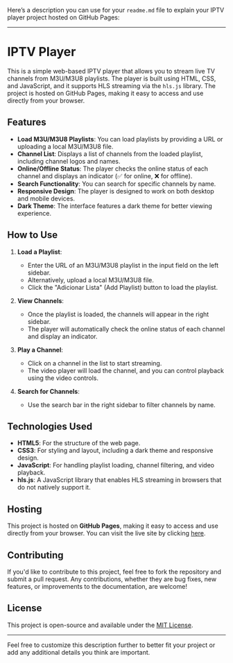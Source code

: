 Here’s a description you can use for your `readme.md` file to explain your IPTV player project hosted on GitHub Pages:

---

# IPTV Player

This is a simple web-based IPTV player that allows you to stream live TV channels from M3U/M3U8 playlists. The player is built using HTML, CSS, and JavaScript, and it supports HLS streaming via the `hls.js` library. The project is hosted on GitHub Pages, making it easy to access and use directly from your browser.

## Features

- **Load M3U/M3U8 Playlists**: You can load playlists by providing a URL or uploading a local M3U/M3U8 file.
- **Channel List**: Displays a list of channels from the loaded playlist, including channel logos and names.
- **Online/Offline Status**: The player checks the online status of each channel and displays an indicator (✅ for online, ❌ for offline).
- **Search Functionality**: You can search for specific channels by name.
- **Responsive Design**: The player is designed to work on both desktop and mobile devices.
- **Dark Theme**: The interface features a dark theme for better viewing experience.

## How to Use

1. **Load a Playlist**:
   - Enter the URL of an M3U/M3U8 playlist in the input field on the left sidebar.
   - Alternatively, upload a local M3U/M3U8 file.
   - Click the "Adicionar Lista" (Add Playlist) button to load the playlist.

2. **View Channels**:
   - Once the playlist is loaded, the channels will appear in the right sidebar.
   - The player will automatically check the online status of each channel and display an indicator.

3. **Play a Channel**:
   - Click on a channel in the list to start streaming.
   - The video player will load the channel, and you can control playback using the video controls.

4. **Search for Channels**:
   - Use the search bar in the right sidebar to filter channels by name.

## Technologies Used

- **HTML5**: For the structure of the web page.
- **CSS3**: For styling and layout, including a dark theme and responsive design.
- **JavaScript**: For handling playlist loading, channel filtering, and video playback.
- **hls.js**: A JavaScript library that enables HLS streaming in browsers that do not natively support it.

## Hosting

This project is hosted on **GitHub Pages**, making it easy to access and use directly from your browser. You can visit the live site by clicking [here](https://marinsgabriel1997.github.io/myiptv-web-player/).

## Contributing

If you'd like to contribute to this project, feel free to fork the repository and submit a pull request. Any contributions, whether they are bug fixes, new features, or improvements to the documentation, are welcome!

## License

This project is open-source and available under the [MIT License](LICENSE.md).

---

Feel free to customize this description further to better fit your project or add any additional details you think are important.